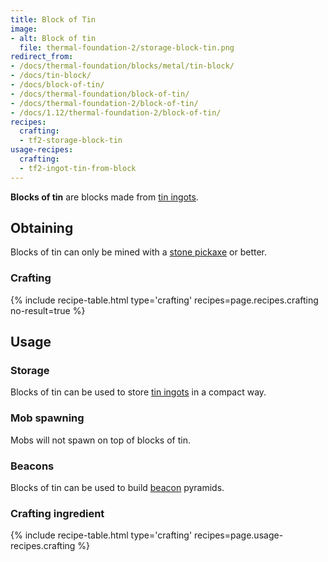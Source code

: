 ```yaml
---
title: Block of Tin
image:
- alt: Block of tin
  file: thermal-foundation-2/storage-block-tin.png
redirect_from:
- /docs/thermal-foundation/blocks/metal/tin-block/
- /docs/tin-block/
- /docs/block-of-tin/
- /docs/thermal-foundation/block-of-tin/
- /docs/thermal-foundation-2/block-of-tin/
- /docs/1.12/thermal-foundation-2/block-of-tin/
recipes:
  crafting:
  - tf2-storage-block-tin
usage-recipes:
  crafting:
  - tf2-ingot-tin-from-block
---
```


**Blocks of tin** are blocks made from [tin ingots](/docs/1.12/thermal-foundation/tin-ingot/).


Obtaining
---------

Blocks of tin can only be mined with a [stone
pickaxe](https://minecraft.gamepedia.com/Pickaxe) or better.

### Crafting
{% include recipe-table.html type='crafting' recipes=page.recipes.crafting no-result=true %}


Usage
-----

### Storage
Blocks of tin can be used to store [tin ingots](/docs/1.12/thermal-foundation/tin-ingot/) in a compact
way.

### Mob spawning
Mobs will not spawn on top of blocks of tin.

### Beacons
Blocks of tin can be used to build
[beacon](https://minecraft.gamepedia.com/Beacon) pyramids.

### Crafting ingredient
{% include recipe-table.html type='crafting' recipes=page.usage-recipes.crafting %}
